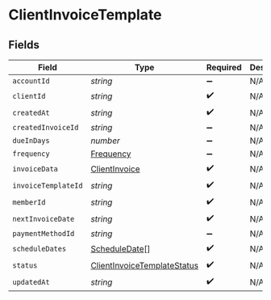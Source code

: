 # ClientInvoiceTemplate


## Fields

| Field                                                                             | Type                                                                              | Required                                                                          | Description                                                                       |
| --------------------------------------------------------------------------------- | --------------------------------------------------------------------------------- | --------------------------------------------------------------------------------- | --------------------------------------------------------------------------------- |
| `accountId`                                                                       | *string*                                                                          | :heavy_minus_sign:                                                                | N/A                                                                               |
| `clientId`                                                                        | *string*                                                                          | :heavy_check_mark:                                                                | N/A                                                                               |
| `createdAt`                                                                       | *string*                                                                          | :heavy_check_mark:                                                                | N/A                                                                               |
| `createdInvoiceId`                                                                | *string*                                                                          | :heavy_minus_sign:                                                                | N/A                                                                               |
| `dueInDays`                                                                       | *number*                                                                          | :heavy_minus_sign:                                                                | N/A                                                                               |
| `frequency`                                                                       | [Frequency](../../models/shared/frequency.md)                                     | :heavy_minus_sign:                                                                | N/A                                                                               |
| `invoiceData`                                                                     | [ClientInvoice](../../models/shared/clientinvoice.md)                             | :heavy_check_mark:                                                                | N/A                                                                               |
| `invoiceTemplateId`                                                               | *string*                                                                          | :heavy_check_mark:                                                                | N/A                                                                               |
| `memberId`                                                                        | *string*                                                                          | :heavy_check_mark:                                                                | N/A                                                                               |
| `nextInvoiceDate`                                                                 | *string*                                                                          | :heavy_check_mark:                                                                | N/A                                                                               |
| `paymentMethodId`                                                                 | *string*                                                                          | :heavy_minus_sign:                                                                | N/A                                                                               |
| `scheduleDates`                                                                   | [ScheduleDate](../../models/shared/scheduledate.md)[]                             | :heavy_check_mark:                                                                | N/A                                                                               |
| `status`                                                                          | [ClientInvoiceTemplateStatus](../../models/shared/clientinvoicetemplatestatus.md) | :heavy_check_mark:                                                                | N/A                                                                               |
| `updatedAt`                                                                       | *string*                                                                          | :heavy_check_mark:                                                                | N/A                                                                               |